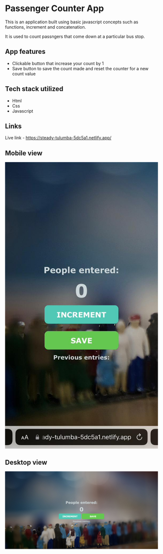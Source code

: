 # Passenger Counter App
This is an application built using basic javascript concepts such as functions, increment and concatenation. 

It is used to count passngers that come down at a particular bus stop.

## App features

- Clickable button that increase your count by 1 
- Save button to save the count made and reset the counter for a new count value

## Tech stack utilized

- Html
- Css
- Javascript

## Links
Live link - https://steady-tulumba-5dc5a1.netlify.app/

## Mobile view

![image info](/assets/WhatsApp%20Image%202023-01-20%20at%2001.44.30.jpeg)

## Desktop view

![Desktop view](/assets/screencapture-steady-tulumba-5dc5a1-netlify-app-2023-01-20-01_42_59.png)